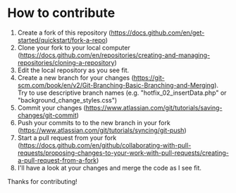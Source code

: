 # How to contribute

1. Create a fork of this repository (https://docs.github.com/en/get-started/quickstart/fork-a-repo)
2. Clone your fork to your local computer (https://docs.github.com/en/repositories/creating-and-managing-repositories/cloning-a-repository)
3. Edit the local repository as you see fit.
4. Create a new branch for your changes (https://git-scm.com/book/en/v2/Git-Branching-Basic-Branching-and-Merging). Try to use descriptive branch names (e.g. "hotfix_02_insertData.php" or "background_change_styles.css")
6. Commit your changes (https://www.atlassian.com/git/tutorials/saving-changes/git-commit)
7. Push your commits to to the new branch in your fork (https://www.atlassian.com/git/tutorials/syncing/git-push)
8. Start a pull request from your fork (https://docs.github.com/en/github/collaborating-with-pull-requests/proposing-changes-to-your-work-with-pull-requests/creating-a-pull-request-from-a-fork)
9. I'll have a look at your changes and merge the code as I see fit.

Thanks for contributing!
